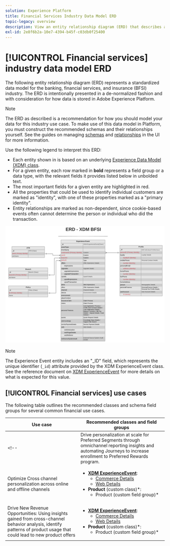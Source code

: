 ```yaml
---
solution: Experience Platform
title: Financial Services Industry Data Model ERD
topic-legacy: overview
description: View an entity relationship diagram (ERD) that describes a standardized data model for the banking, financial services, and insurance (BFSI) industry. This data model is compatible with Experience Data Model (XDM) for use in Adobe Experience Platform.
exl-id: 2e8f6b2a-10e7-4394-b45f-c03db0f25400
---
```

# [!UICONTROL Financial services] industry data model ERD

The following entity relationship diagram (ERD) represents a standardized data model for the banking, financial services, and insurance (BFSI) industry. The ERD is intentionally presented in a de-normalized fashion and with consideration for how data is stored in Adobe Experience Platform.

>[!NOTE]
>
>The ERD as described is a recommendation for how you should model your data for this industry use case. To make use of this data model in Platform, you must construct the recommended schemas and their relationships yourself. See the guides on managing [schemas](../../ui/resources/schemas.md) and [relationships](../../tutorials/relationship-ui.md) in the UI for more information.

Use the following legend to interpret this ERD:

* Each entity shown in is based on an underlying [Experience Data Model (XDM) class](../composition.md#class).
* For a given entity, each row marked in **bold** represents a field group or a data type, with the relevant fields it provides listed below in unbolded text.
* The most important fields for a given entity are highlighted in red.
* All the properties that could be used to identify individual customers are marked as "identity", with one of these properties marked as a "primary identity".
* Entity relationships are marked as non-dependent, since cookie-based events often cannot determine the person or individual who did the transaction.

![](../../images/industries/financial.png)

>[!NOTE]
>
>The Experience Event entity includes an "_ID" field, which represents the unique identifier (`_id`) attribute provided by the XDM ExperienceEvent class. See the reference document on [XDM ExperienceEvent](../../classes/experienceevent.md) for more details on what is expected for this value.

## [!UICONTROL Financial services] use cases

The following table outlines the recommended classes and schema field groups for several common financial use cases.

| Use case | Recommended classes and field groups |
| --- | --- |
<!-- | Drive personalization at scale for Preferred Segments through omnichannel reporting insights and automating Journeys to increase enrollment to Preferred Rewards program. | <ul><li>**[XDM ExperienceEvent](../../classes/experienceevent.md)**:<ul><li>[Commerce Details](../../field-groups/event/commerce-details.md)</li><li>[Web Details](../../field-groups/event/web-details.md)</li></ul></li><li>**Product** (custom class)\*:<ul><li>Product (custom field group)\*</li></ul></li></ul> |
| Optimize Cross channel personalization across online and offline channels | <ul><li>**[XDM ExperienceEvent](../../classes/experienceevent.md)**:<ul><li>[Commerce Details](../../field-groups/event/commerce-details.md)</li><li>[Web Details](../../field-groups/event/web-details.md)</li></ul></li><li>**Product** (custom class)\*:<ul><li>Product (custom field group)\*</li></ul></li></ul> |
| Drive New Revenue Opportunities​: Using insights gained from cross-channel behavior analysis, identify patterns of product usage that could lead to new product offers | <ul><li>**[XDM ExperienceEvent](../../classes/experienceevent.md)**:<ul><li>[Commerce Details](../../field-groups/event/commerce-details.md)</li><li>[Web Details](../../field-groups/event/web-details.md)</li></ul></li><li>**Product** (custom class)\*:<ul><li>Product (custom field group)\*</li></ul></li></ul> | -->
